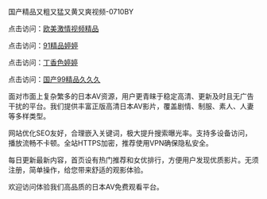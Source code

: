 国产精品又粗又猛又黄又爽视频-0710BY

点击访问：<a href="https://heiliaowzu4ur.pages.dev">欧美激情视频精品</a>

点击访问：<a href="https://heiliaozj3tjd.pages.dev">91精品婷婷</a>

点击访问：<a href="https://heiliaoe8ajia.pages.dev">丁香色婷婷</a>

点击访问：<a href="https://heiliaoxqkkct.pages.dev">国产99精品久久久</a>

面对市面上复杂繁多的日本AV资源，用户更青睐于稳定高清、更新及时且无广告干扰的平台。我们提供丰富正版高清日本AV影片，覆盖剧情、制服、素人、人妻等多样类型。

网站优化SEO友好，合理嵌入关键词，极大提升搜索曝光率。支持多设备访问，播放流畅不卡顿。全站HTTPS加密，推荐使用VPN确保隐私安全。

每日更新最新内容，首页设有热门推荐和女优排行，方便用户发现优质影片。无须注册，简单操作，给您带来舒适的观影体验。

欢迎访问体验我们高品质的日本AV免费观看平台。

<span style="display:none;">[Canonical link]( https://github.com/ribenyi1021/63852991 ）</span>
